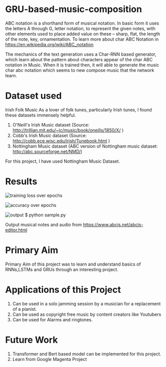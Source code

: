 # GRU-based-music-composition
ABC notation is a shorthand form of musical notation. In basic form it uses the letters A through G, letter notation, to represent the given notes, with other elements used to place added value on these – sharp, flat, the length of the note, key, ornamentation. To learn more about char ABC Notation in https://en.wikipedia.org/wiki/ABC_notation

The mechanics of the text generation uses a Char-RNN based generator, which learn about the pattern about characters appear of the char ABC notation in Music. When it is trained then, it will able to generate the music char abc notation which seems to new compose music that the network learn.

# Dataset used 
Irish Folk Music
As a lover of folk tunes, particularly Irish tunes, I found these datasets immensely helpful.

  1.  O'Neill's Irish Music dataset (Source: http://trillian.mit.edu/~jc/music/book/oneills/1850/X/ )
  2.  Cobb's Irish Music dataset (Source: http://cobb.ece.wisc.edu/irish/Tunebook.html )
  3.  Nottingham Music dataset (ABC version of Nottingham music dataset: http://abc.sourceforge.net/NMD/)

For this project, I have used Nottingham Music Dataset.

# Results
![training loss over epochs](https://user-images.githubusercontent.com/100249684/155656907-6f6dd897-debd-4eb2-b3e9-505ba30145b8.PNG)

![accuracy over epochs](https://user-images.githubusercontent.com/100249684/155656949-a6c1c082-1f38-4d31-afa7-c54f606e2c07.PNG)

![output](https://user-images.githubusercontent.com/100249684/155657024-90d76cdc-3631-4401-b963-581fa6a022b6.PNG)
$ python sample.py


Output musical notes and audio from https://www.abcjs.net/abcjs-editor.html

# Primary Aim

Primary Aim of this project was to learn and understand basics of RNNs,LSTMs and GRUs through an interesting project.

# Applications of this Project 
1. Can be used in a solo jamming session by a musician for a replacement of a pianist.
2. Can be used as copyright free music by content creators like Youtubers
3. Can be used for Alarms and ringtones.

# Future Work
1. Transformer and Bert based model can be implemented for this project.
2. Learn from Google Magenta Project

